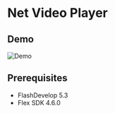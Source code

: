 # Net Video Player

## Demo

![Demo](https://user-images.githubusercontent.com/42742556/50453146-e04bb580-0981-11e9-84d4-8ad5e21e9d9e.gif)

## Prerequisites

- FlashDevelop 5.3
- Flex SDK 4.6.0
